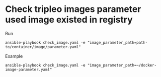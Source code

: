 # Check tripleo images parameter used image existed in registry
Run

```
ansible-playbook check_image.yaml -e "image_parameter_path=path-to/container/image/parameter.yaml"
```
Example

```
ansible-playbook check_image.yaml -e "image_parameter_path=~/docker-image-parameter.yaml"
```

